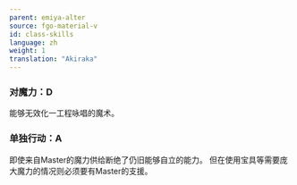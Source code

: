 ```yaml
---
parent: emiya-alter
source: fgo-material-v
id: class-skills
language: zh
weight: 1
translation: "Akiraka"
---
```


### 对魔力：D

能够无效化一工程咏唱的魔术。

### 单独行动：A

即使来自Master的魔力供给断绝了仍旧能够自立的能力。
但在使用宝具等需要庞大魔力的情况则必须要有Master的支援。
